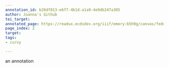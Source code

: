 ```yaml
---
annotation_id: b28df813-e6f7-4b1d-a1a9-4e9db247a305
author: Joanna's Github
tei_target: 
annotated_page: https://readux.ecdsdev.org/iiif/emory:b5h9g/canvas/fedora:emory:pchdn
page_index: 2
target: 
tags:
- curvy

---
```

<p>an annotation</p>